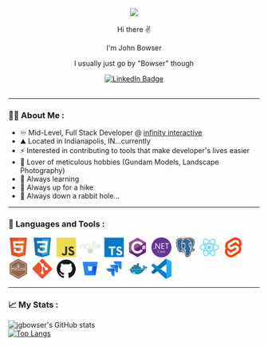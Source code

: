 <div id="header" align="center">
  <img src="https://media.giphy.com/media/PEG26dtbtF10k/giphy.gif" width="100"/>
</div>
<div align="center">
  <p>Hi there ✌️</p>
  <p>I'm John Bowser</p>
  <p>I usually just go by "Bowser" though</p>
  <div id="badges">
    <a href="https://www.linkedin.com/in/john-g-bowser">
      <img src="https://img.shields.io/badge/LinkedIn-blue?style=for-the-badge&logo=linkedin&logoColor=white" alt="LinkedIn Badge"/>
    </a>
  </div>
  <div>
    <img src="https://komarev.com/ghpvc/?username=jgbowser&style=flat-square&color=blue" alt=""/>
  </div>
</div>

---

### :man_technologist: About Me :
- ♾️ Mid-Level, Full Stack Developer @ <a href="iinteractive.com">infinity interactive</a>
- :mountain: Located in Indianapolis, IN...currently
- :zap: Interested in contributing to tools that make developer's lives easier
- :microscope: Lover of meticulous hobbies (Gundam Models, Landscape Photography)
- :open_book: Always learning
- :hiking_boot: Always up for a hike
- :rabbit2: Always down a rabbit hole...

---

### :toolbox: Languages and Tools :
<div>
  <img src="https://github.com/devicons/devicon/blob/master/icons/html5/html5-original.svg" title="HTML5" alt="HTML5" width="40" height="40"/>&nbsp
  <img src="https://github.com/devicons/devicon/blob/master/icons/css3/css3-original.svg" title="CSS3" alt="CSS3" width="40" height="40"/>&nbsp
  <img src="https://github.com/devicons/devicon/blob/master/icons/javascript/javascript-original.svg" title="JavaScript" alt="JavaScript" width="40" height="40"/>&nbsp
  <img src="https://github.com/devicons/devicon/blob/master/icons/nodejs/nodejs-line-wordmark.svg" title="NodeJS" alt="NodeJS" width="40" height="40"/>&nbsp
  <img src="https://github.com/devicons/devicon/blob/master/icons/typescript/typescript-original.svg" title="TypeScript" alt="TypeScript" width="40" height="40"/>&nbsp
  <img src="https://github.com/devicons/devicon/blob/master/icons/csharp/csharp-original.svg" title="C Sharp" alt="C Sharp" width="40" height="40"/>&nbsp
  <img src="https://github.com/devicons/devicon/blob/master/icons/dotnetcore/dotnetcore-original.svg" title="Dot Net" alt="Dot Net" width="40" height="40"/>&nbsp
  <img src="https://github.com/devicons/devicon/blob/master/icons/postgresql/postgresql-original.svg" title="PostgreSQL" alt="PostgreSQL" width="40" height="40"/>&nbsp
  <img src="https://github.com/devicons/devicon/blob/master/icons/react/react-original.svg" title="React" alt="React" width="40" height="40"/>&nbsp
  <img src="https://github.com/devicons/devicon/blob/master/icons/svelte/svelte-original.svg" title="Svelte" alt="Svelte" width="40" height="40"/>&nbsp
  <img src="https://github.com/devicons/devicon/blob/master/icons/mocha/mocha-plain.svg" title="Mocha" alt="Mocha" width="40" height="40"/>&nbsp
  <img src="https://github.com/devicons/devicon/blob/master/icons/git/git-original.svg" title="Git" alt="Git" width="40" height="40"/>&nbsp
  <img src="https://github.com/devicons/devicon/blob/master/icons/github/github-original.svg" title="GitHub" alt="GitHub" width="40" height="40"/>&nbsp
  <img src="https://github.com/devicons/devicon/blob/master/icons/bitbucket/bitbucket-original.svg" title="Bitbucket" alt="Bitbucket" width="40" height="40"/>&nbsp
  <img src="https://github.com/devicons/devicon/blob/master/icons/jira/jira-original.svg" title="Jira" alt="Jira" width="40" height="40"/>&nbsp
  <img src="https://github.com/devicons/devicon/blob/master/icons/docker/docker-original.svg" title="Docker" alt="Docker" width="40" height="40"/>&nbsp
  <img src="https://github.com/devicons/devicon/blob/master/icons/vscode/vscode-original.svg" title="VSCode" alt="VSCode" width="40" height="40"/>&nbsp
</div>

---

### :chart_with_upwards_trend: My Stats :
  ![jgbowser's GitHub stats](https://github-readme-stats.vercel.app/api?username=jgbowser&count_private=true)<br/>
  [![Top Langs](https://github-readme-stats.vercel.app/api/top-langs/?username=jgbowser&layout=compact&langs_count=9)](https://github.com/jgbowser/github-readme-stats)

<!--
**jgbowser/jgbowser** is a ✨ _special_ ✨ repository because its `README.md` (this file) appears on your GitHub profile.

Here are some ideas to get you started:

- 🔭 I’m currently working on ...
- 🌱 I’m currently learning ...
- 👯 I’m looking to collaborate on ...
- 🤔 I’m looking for help with ...
- 💬 Ask me about ...
- 📫 How to reach me: ...
- 😄 Pronouns: ...
- ⚡ Fun fact: ...
-->
